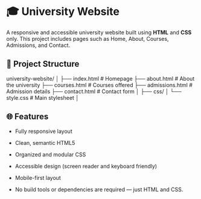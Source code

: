 # 🎓 University Website

A responsive and accessible university website built using **HTML** and **CSS** only. This project includes pages such as Home, About, Courses, Admissions, and Contact.

## 📁 Project Structure

university-website/
│
├── index.html # Homepage
├── about.html # About the university
├── courses.html # Courses offered
├── admissions.html # Admission details
├── contact.html # Contact form
│
├── css/
│ └── style.css # Main stylesheet
│


## 🌐 Features

- Fully responsive layout
- Clean, semantic HTML5
- Organized and modular CSS
- Accessible design (screen reader and keyboard friendly)
- Mobile-first layout

- No build tools or dependencies are required — just HTML and CSS.
